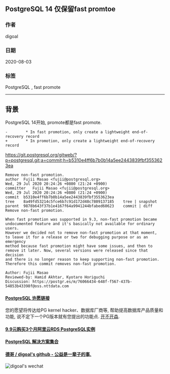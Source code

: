 ## PostgreSQL 14 仅保留fast promtoe                     
                                  
### 作者                                  
digoal                                  
                                  
### 日期                                  
2020-08-03                                  
                                  
### 标签                                  
PostgreSQL , fast promote                            
                                  
----                                  
                                  
## 背景            
PostgreSQL 14开始, promote都是fast promote.    
    
```    
-        * In fast promotion, only create a lightweight end-of-recovery record    
+        * In promotion, only create a lightweight end-of-recovery record    
```    
    
https://git.postgresql.org/gitweb/?p=postgresql.git;a=commit;h=b5310e4ff6b7b0b14a5ee2443839fbf3553623ea    
    
```    
Remove non-fast promotion.    
author	Fujii Masao <fujii@postgresql.org>	    
Wed, 29 Jul 2020 20:24:26 +0800 (21:24 +0900)    
committer	Fujii Masao <fujii@postgresql.org>	    
Wed, 29 Jul 2020 20:24:26 +0800 (21:24 +0900)    
commit	b5310e4ff6b7b0b14a5ee2443839fbf3553623ea    
tree	8a49fd53214c5fce6b7c91d172d48c7809137185	tree | snapshot    
parent	9878b643f37b1e4167f64a9941244bfabed60623	commit | diff    
Remove non-fast promotion.    
    
When fast promotion was supported in 9.3, non-fast promotion became    
undocumented feature and it's basically not available for ordinary users.    
However we decided not to remove non-fast promotion at that moment,    
to leave it for a release or two for debugging purpose or as an emergency    
method because fast promotion might have some issues, and then to    
remove it later. Now, several versions were released since that decision    
and there is no longer reason to keep supporting non-fast promotion.    
Therefore this commit removes non-fast promotion.    
    
Author: Fujii Masao    
Reviewed-by: Hamid Akhtar, Kyotaro Horiguchi    
Discussion: https://postgr.es/m/76066434-648f-f567-437b-54853b43398f@oss.nttdata.com    
```    
      
  
  
  
  
  
  
  
  
  
  
  
  
  
  
  
  
  
  
  
  
  
  
  
  
  
  
  
  
  
  
  
  
  
  
  
  
  
  
  
  
  
  
  
#### [PostgreSQL 许愿链接](https://github.com/digoal/blog/issues/76 "269ac3d1c492e938c0191101c7238216")
您的愿望将传达给PG kernel hacker、数据库厂商等, 帮助提高数据库产品质量和功能, 说不定下一个PG版本就有您提出的功能点. [开不开森](https://github.com/digoal/blog/issues/76 "269ac3d1c492e938c0191101c7238216").  
  
  
#### [9.9元购买3个月阿里云RDS PostgreSQL实例](https://www.aliyun.com/database/postgresqlactivity "57258f76c37864c6e6d23383d05714ea")
  
  
#### [PostgreSQL 解决方案集合](https://yq.aliyun.com/topic/118 "40cff096e9ed7122c512b35d8561d9c8")
  
  
#### [德哥 / digoal's github - 公益是一辈子的事.](https://github.com/digoal/blog/blob/master/README.md "22709685feb7cab07d30f30387f0a9ae")
  
  
![digoal's wechat](../pic/digoal_weixin.jpg "f7ad92eeba24523fd47a6e1a0e691b59")
  
